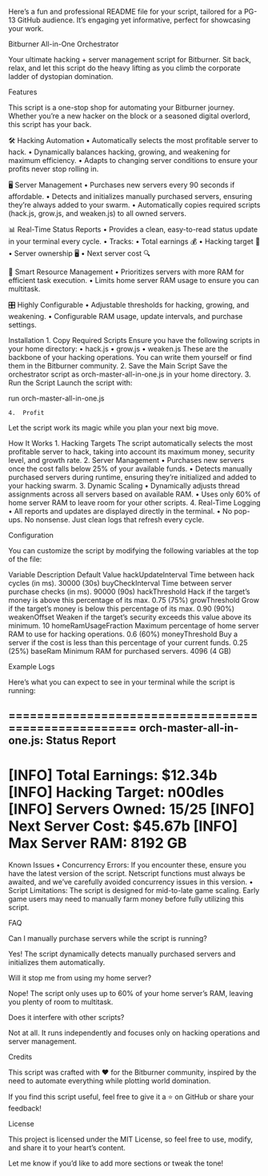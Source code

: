Here’s a fun and professional README file for your script, tailored for a PG-13 GitHub audience. It’s engaging yet informative, perfect for showcasing your work.

Bitburner All-in-One Orchestrator

Your ultimate hacking + server management script for Bitburner. Sit back, relax, and let this script do the heavy lifting as you climb the corporate ladder of dystopian domination.

Features

This script is a one-stop shop for automating your Bitburner journey. Whether you’re a new hacker on the block or a seasoned digital overlord, this script has your back.

🛠️ Hacking Automation
	•	Automatically selects the most profitable server to hack.
	•	Dynamically balances hacking, growing, and weakening for maximum efficiency.
	•	Adapts to changing server conditions to ensure your profits never stop rolling in.

🖥️ Server Management
	•	Purchases new servers every 90 seconds if affordable.
	•	Detects and initializes manually purchased servers, ensuring they’re always added to your swarm.
	•	Automatically copies required scripts (hack.js, grow.js, and weaken.js) to all owned servers.

📊 Real-Time Status Reports
	•	Provides a clean, easy-to-read status update in your terminal every cycle.
	•	Tracks:
	•	Total earnings 💰
	•	Hacking target 🎯
	•	Server ownership 🖥️
	•	Next server cost 🔍

🧠 Smart Resource Management
	•	Prioritizes servers with more RAM for efficient task execution.
	•	Limits home server RAM usage to ensure you can multitask.

🎛️ Highly Configurable
	•	Adjustable thresholds for hacking, growing, and weakening.
	•	Configurable RAM usage, update intervals, and purchase settings.

Installation
	1.	Copy Required Scripts
Ensure you have the following scripts in your home directory:
	•	hack.js
	•	grow.js
	•	weaken.js
These are the backbone of your hacking operations. You can write them yourself or find them in the Bitburner community.
	2.	Save the Main Script
Save the orchestrator script as orch-master-all-in-one.js in your home directory.
	3.	Run the Script
Launch the script with:

run orch-master-all-in-one.js

	4.	Profit
Let the script work its magic while you plan your next big move.

How It Works
	1.	Hacking Targets
The script automatically selects the most profitable server to hack, taking into account its maximum money, security level, and growth rate.
	2.	Server Management
	•	Purchases new servers once the cost falls below 25% of your available funds.
	•	Detects manually purchased servers during runtime, ensuring they’re initialized and added to your hacking swarm.
	3.	Dynamic Scaling
	•	Dynamically adjusts thread assignments across all servers based on available RAM.
	•	Uses only 60% of home server RAM to leave room for your other scripts.
	4.	Real-Time Logging
	•	All reports and updates are displayed directly in the terminal.
	•	No pop-ups. No nonsense. Just clean logs that refresh every cycle.

Configuration

You can customize the script by modifying the following variables at the top of the file:

Variable	Description	Default Value
hackUpdateInterval	Time between hack cycles (in ms).	30000 (30s)
buyCheckInterval	Time between server purchase checks (in ms).	90000 (90s)
hackThreshold	Hack if the target’s money is above this percentage of its max.	0.75 (75%)
growThreshold	Grow if the target’s money is below this percentage of its max.	0.90 (90%)
weakenOffset	Weaken if the target’s security exceeds this value above its minimum.	10
homeRamUsageFraction	Maximum percentage of home server RAM to use for hacking operations.	0.6 (60%)
moneyThreshold	Buy a server if the cost is less than this percentage of your current funds.	0.25 (25%)
baseRam	Minimum RAM for purchased servers.	4096 (4 GB)

Example Logs

Here’s what you can expect to see in your terminal while the script is running:

=====================================================
 orch-master-all-in-one.js: Status Report
-----------------------------------------------------
[INFO] Total Earnings: $12.34b
[INFO] Hacking Target: n00dles
[INFO] Servers Owned: 15/25
[INFO] Next Server Cost: $45.67b
[INFO] Max Server RAM: 8192 GB
=====================================================

Known Issues
	•	Concurrency Errors: If you encounter these, ensure you have the latest version of the script. Netscript functions must always be awaited, and we’ve carefully avoided concurrency issues in this version.
	•	Script Limitations: The script is designed for mid-to-late game scaling. Early game users may need to manually farm money before fully utilizing this script.

FAQ

Can I manually purchase servers while the script is running?

Yes! The script dynamically detects manually purchased servers and initializes them automatically.

Will it stop me from using my home server?

Nope! The script only uses up to 60% of your home server’s RAM, leaving you plenty of room to multitask.

Does it interfere with other scripts?

Not at all. It runs independently and focuses only on hacking operations and server management.

Credits

This script was crafted with ❤️ for the Bitburner community, inspired by the need to automate everything while plotting world domination.

If you find this script useful, feel free to give it a ⭐ on GitHub or share your feedback!

License

This project is licensed under the MIT License, so feel free to use, modify, and share it to your heart’s content.

Let me know if you’d like to add more sections or tweak the tone!
